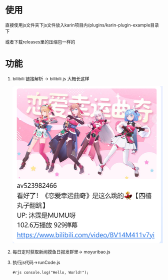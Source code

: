 # 使用

直接使用js文件夹下js文件放入karin项目内/plugins/karin-plugin-example目录下

或者下载releases里的压缩包一样的

# 功能

1. bilibili 链接解析 -> bilibili.js
   大概长这样

   ![1748506825783](image/README/1748506825783.png)
2. 每日定时获取新闻摸鱼日报发群里-> moyuribao.js
3. 执行js代码->runCode.js

   ```
   #rjs console.log("Hello, World!");
   ```
